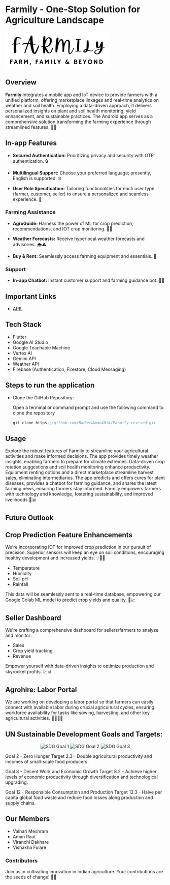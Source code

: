 # Farmily - One-Stop Solution for Agriculture Landscape

![Farmily Logo](assets/images/logo.jpg)


## Overview

**Farmily** integrates a mobile app and IoT device to provide farmers with a unified platform, offering marketplace linkages and real-time analytics on weather and soil health. Employing a data-driven approach, it delivers personalized insights on plant and soil health monitoring, yield enhancement, and sustainable practices. The Android app serves as a comprehensive solution transforming the farming experience through streamlined features. 🌾🚀


## In-app Features

- **Secured Authentication:** Prioritizing privacy and security with OTP authentication. 🔒

- **Multilingual Support:** Choose your preferred language; presently, English is supported. 🌐

- **User Role Specification:** Tailoring functionalities for each user type (farmer, customer, seller) to ensure a personalized and seamless experience. 🌱

### Farming Assistance

- **AgroGuide:** Harness the power of ML for crop prediction, recommendations, and IOT crop monitoring. 🌱🤖
  
- **Weather Forecasts:** Receive hyperlocal weather forecasts and advisories. 🌦️⚠️
  
- **Buy & Rent:** Seamlessly access farming equipment and essentials. 🛒

### Support

- **In-app Chatbot:** Instant customer support and farming guidance bot. 🤖💬

## Important Links
- [APK]()
  

## Tech Stack

- Flutter
- Google AI Studio
- Google Teachable Machine
- Vertex AI
- Gemini API
- Weather API
- Firebase (Authentication, Firestore, Cloud Messaging)

## Steps to run the application

- Clone the GitHub Repository: 

  Open a terminal or command prompt and use the following command to clone the repository

  ```java
  git clone https://github.com/BadassAman4014/Farmily-revised.git 
  

## Usage

Explore the robust features of Farmily to streamline your agricultural activities and make informed decisions. The app provides timely weather insights, enabling farmers to prepare for climate extremes. Data-driven crop rotation suggestions and soil health monitoring enhance productivity. Equipment renting options and a direct marketplace streamline harvest sales, eliminating intermediaries. The app predicts and offers cures for plant diseases, provides a chatbot for farming guidance, and shares the latest farming news, ensuring farmers stay informed. Farmily empowers farmers with technology and knowledge, fostering sustainability, and improved livelihoods.🌾📊

## Future Outlook

## Crop Prediction Feature Enhancements
We're incorporating IOT for improved crop prediction in our pursuit of precision. Superior sensors will keep an eye on soil conditions, encouraging healthy development and increased yields.
💡🌱🚜
- Temperature
- Humidity
- Soil pH
- Rainfall

This data will be seamlessly sent to a real-time database, empowering our Google Colab ML model to predict crop yields and quality. 🌾📈

## Seller Dashboard

We're crafting a comprehensive dashboard for sellers/farmers to analyze and monitor:
- Sales
- Crop yield tracking
- Revenue

Empower yourself with data-driven insights to optimize production and skyrocket profits. 💹📊

## Agrohire: Labor Portal
We are working on developing a labor portal so that farmers can easily connect with available labor during crucial agricultural cycles, ensuring workforce availability for tasks like sowing, harvesting, and other key agricultural activities. 🧑‍🌾👩‍🌾

## UN Sustainable Development Goals and Targets:

<p align="center">
  <img src="assets/images/SDG/hunger.png" width="30%" alt="SDG Goal 1">
  <img src="assets/images/SDG/work.png" width="30%" alt="SDG Goal 2">
  <img src="assets/images/SDG/conpro.png" width="30%" alt="SDG Goal 3">
</p>

Goal 2 - Zero Hunger
        Target 2.3 - Double agricultural productivity and incomes of small-scale food producers.
        
Goal 8 - Decent Work and Economic Growth
         Target 8.2 - Achieve higher levels of economic productivity through diversification and technological upgrading.
         
Goal 12 - Responsible Consumption and Production
          Target 12.3 - Halve per capita global food waste and reduce food losses along production and supply chains.

## Our Members
- Valhari Meshram 
- Aman Raut
- Viranchi Dakhare
- Vishakha Fulare
            
### Contributors

Join us in cultivating innovation in Indian agriculture. Your contributions are the seeds of change! 🌱🤝



